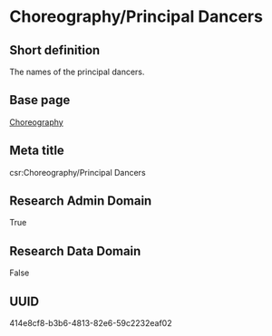 # Choreography/Principal Dancers
## Short definition
The names of the principal dancers.
## Base page
[Choreography](../Objects/Choreography.md)
## Meta title
csr:Choreography/Principal Dancers
## Research Admin Domain
True
## Research Data Domain
False
## UUID
414e8cf8-b3b6-4813-82e6-59c2232eaf02

